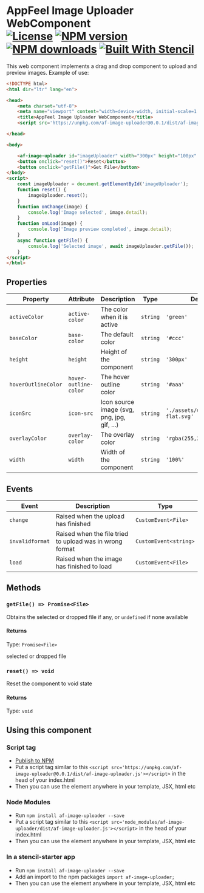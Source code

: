 

AppFeel Image Uploader WebComponent<br>[![License][license]][npm-url] [![NPM version][npm-version]][npm-url] [![NPM downloads][npm-downloads]][npm-url] [![Built With Stencil][stencil]][stencil-url]
==========================


[stencil]: https://img.shields.io/badge/-Built%20With%20Stencil-16161d.svg?logo=data%3Aimage%2Fsvg%2Bxml%3Bbase64%2CPD94bWwgdmVyc2lvbj0iMS4wIiBlbmNvZGluZz0idXRmLTgiPz4KPCEtLSBHZW5lcmF0b3I6IEFkb2JlIElsbHVzdHJhdG9yIDE5LjIuMSwgU1ZHIEV4cG9ydCBQbHVnLUluIC4gU1ZHIFZlcnNpb246IDYuMDAgQnVpbGQgMCkgIC0tPgo8c3ZnIHZlcnNpb249IjEuMSIgaWQ9IkxheWVyXzEiIHhtbG5zPSJodHRwOi8vd3d3LnczLm9yZy8yMDAwL3N2ZyIgeG1sbnM6eGxpbms9Imh0dHA6Ly93d3cudzMub3JnLzE5OTkveGxpbmsiIHg9IjBweCIgeT0iMHB4IgoJIHZpZXdCb3g9IjAgMCA1MTIgNTEyIiBzdHlsZT0iZW5hYmxlLWJhY2tncm91bmQ6bmV3IDAgMCA1MTIgNTEyOyIgeG1sOnNwYWNlPSJwcmVzZXJ2ZSI%2BCjxzdHlsZSB0eXBlPSJ0ZXh0L2NzcyI%2BCgkuc3Qwe2ZpbGw6I0ZGRkZGRjt9Cjwvc3R5bGU%2BCjxwYXRoIGNsYXNzPSJzdDAiIGQ9Ik00MjQuNywzNzMuOWMwLDM3LjYtNTUuMSw2OC42LTkyLjcsNjguNkgxODAuNGMtMzcuOSwwLTkyLjctMzAuNy05Mi43LTY4LjZ2LTMuNmgzMzYuOVYzNzMuOXoiLz4KPHBhdGggY2xhc3M9InN0MCIgZD0iTTQyNC43LDI5Mi4xSDE4MC40Yy0zNy42LDAtOTIuNy0zMS05Mi43LTY4LjZ2LTMuNkgzMzJjMzcuNiwwLDkyLjcsMzEsOTIuNyw2OC42VjI5Mi4xeiIvPgo8cGF0aCBjbGFzcz0ic3QwIiBkPSJNNDI0LjcsMTQxLjdIODcuN3YtMy42YzAtMzcuNiw1NC44LTY4LjYsOTIuNy02OC42SDMzMmMzNy45LDAsOTIuNywzMC43LDkyLjcsNjguNlYxNDEuN3oiLz4KPC9zdmc%2BCg%3D%3D&colorA=16161d&style=flat-square
[stencil-url]: https://stenciljs.com
[npm-url]: https://www.npmjs.com/package/af-image-uploader
[license]: http://img.shields.io/badge/license-MIT-blue.svg?style=flat
[npm-version]: https://img.shields.io/npm/v/af-image-uploader.svg?style=flat
[npm-downloads]: https://img.shields.io/npm/dm/af-image-uploader.svg?style=flat


This web component implements a drag and drop component to upload and preview images.
Example of use:

```html
<!DOCTYPE html>
<html dir="ltr" lang="en">

<head>
    <meta charset="utf-8">
    <meta name="viewport" content="width=device-width, initial-scale=1.0, minimum-scale=1.0, maximum-scale=5.0">
    <title>AppFeel Image Uploader WebComponent</title>
    <script src='https://unpkg.com/af-image-uploader@0.0.1/dist/af-image-uploader.js'></script>

</head>

<body>

    <af-image-uploader id="imageUploader" width="300px" height="100px" onchange="onChange(event)" onload="onLoad(event)"></af-image-uploader>
    <button onclick="reset()">Reset</button>
    <button onclick="getFile()">Get File</button>
</body>
<script>
    const imageUploader = document.getElementById('imageUploader');
    function reset() {
        imageUploader.reset();
    }
    function onChange(image) {
        console.log('Image selected', image.detail);
    }
    function onLoad(image) {
        console.log('Image preview completed', image.detail);
    }
    async function getFile() {
        console.log('Selected image', await imageUploader.getFile());
    }
</script>
</html>
```

## Properties

| Property            | Attribute             | Description                                 | Type     | Default                            |
| ------------------- | --------------------- | ------------------------------------------- | -------- | ---------------------------------- |
| `activeColor`       | `active-color`        | The color when it is active                 | `string` | `'green'`                          |
| `baseColor`         | `base-color`          | The default color                           | `string` | `'#ccc'`                           |
| `height`            | `height`              | Height of the component                     | `string` | `'300px'`                          |
| `hoverOutlineColor` | `hover-outline-color` | The hover outline color                     | `string` | `'#aaa'`                           |
| `iconSrc`           | `icon-src`            | Icon source image (svg, png, jpg, gif, ...) | `string` | `'./assets/upload-cloud-flat.svg'` |
| `overlayColor`      | `overlay-color`       | The overlay color                           | `string` | `'rgba(255,255,255,0.5)'`          |
| `width`             | `width`               | Width of the component                      | `string` | `'100%'`                           |


## Events

| Event           | Description                                              | Type                  |
| --------------- | -------------------------------------------------------- | --------------------- |
| `change`        | Raised when the upload has finished                      | `CustomEvent<File>`   |
| `invalidformat` | Raised when the file tried to upload was in wrong format | `CustomEvent<string>` |
| `load`          | Raised when the image has finished to load               | `CustomEvent<File>`   |


## Methods

### `getFile() => Promise<File>`

Obtains the selected or dropped file if any, or `undefined` if none available

#### Returns

Type: `Promise<File>`

selected or dropped file

### `reset() => void`

Reset the component to void state

#### Returns

Type: `void`


## Using this component

### Script tag

- [Publish to NPM](https://docs.npmjs.com/getting-started/publishing-npm-packages)
- Put a script tag similar to this `<script src='https://unpkg.com/af-image-uploader@0.0.1/dist/af-image-uploader.js'></script>` in the head of your index.html
- Then you can use the element anywhere in your template, JSX, html etc

### Node Modules
- Run `npm install af-image-uploader --save`
- Put a script tag similar to this `<script src='node_modules/af-image-uploader/dist/af-image-uploader.js'></script>` in the head of your index.html
- Then you can use the element anywhere in your template, JSX, html etc

### In a stencil-starter app
- Run `npm install af-image-uploader --save`
- Add an import to the npm packages `import af-image-uploader;`
- Then you can use the element anywhere in your template, JSX, html etc
